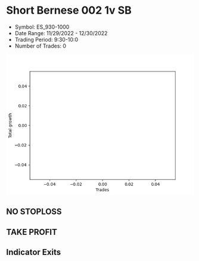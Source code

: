 # Short Bernese 002 1v SB 
- Symbol: ES_930-1000
- Date Range: 11/29/2022 - 12/30/2022
- Trading Period: 9:30-10:0
- Number of Trades: 0

![Plot](ShortBernese0021vSBES_930-1000.png)
## NO STOPLOSS














## TAKE PROFIT











## Indicator Exits

